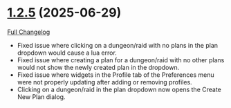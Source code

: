 # [1.2.5](https://github.com/markoleptic/EncounterPlanner/tree/1.2.5) (2025-06-29)

[Full Changelog](https://github.com/markoleptic/EncounterPlanner/compare/v1.2.4...1.2.5)

-   Fixed issue where clicking on a dungeon/raid with no plans in the plan dropdown would cause a lua error.
-   Fixed issue where creating a plan for a dungeon/raid with no other plans would not show the newly created plan in the dropdown.
-   Fixed issue where widgets in the Profile tab of the Preferences menu were not properly updating after adding or removing profiles.
-   Clicking on a dungeon/raid in the plan dropdown now opens the Create New Plan dialog.
